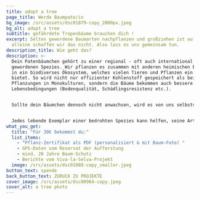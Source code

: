 ```yaml
---
title: adopt a tree
page_title: Werde Baumpate/in
bg_image: /src/assets/dsc01079-copy_2000px.jpeg
bg_alt: adopt a tree
subtitle: gefährdete Tropenbäume brauchen dich !
excerpt: Selten gewordene Baumarten nachpflanzen und großziehen ist aufwändig -
  alleine schaffen wir das nicht. Also lass es uns gemeinsam tun.
description_title: Wie geht das?
description: >-
  Dein Patenbäumchen gehört zu einer regional - oft auch international - selten
  gewordenen Spezies. Wir pflanzen es zusammen mit anderen heimischen Baumarten
  in ein biodiverses Ökosystem, welches vielen Tieren und Pflanzen ein Zuhause
  bietet. So wird nicht nur effizienter Kohlenstoff gespeichert als bei
  Pflanzungen in Monokulturen, sondern die Bäume bekommen auch bessere
  Lebensbedingungen (Bodenqualität, Schädlingsresistenz etc.). 


  Sollte dein Bäumchen dennoch nicht anwachsen, wird es von uns selbstverständlich nachgepflanzt. Wir schützen diese Bäume mindestens 20 Jahre lang. 


  Jedes lebende Exemplar einer bedrohten Spezies kann helfen, seine Art für die Region und ihr tropisches Ökosystem zu erhalten.
what_you_get:
  title: "Für 30€ bekommst du:"
  list_items:
    - "Pflanz-Zertifikat als PDF (personalisiert & mit Baum-Foto) "
    - GPS-Daten vom Reservat der Aufforstung
    - mind. 20 Jahre Baum-Schutz
    - Berichte vom Viva-la-Selva-Projekt
  image: /src/assets/dsc01088-copy_smaller.jpeg
button_text: spende
back_button_text: ZURUCK ZU PROJEKTE
cover_image: /src/assets/dsc00964-copy.jpeg
cover_alt: a tree photo
---
```

